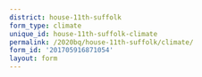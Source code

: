 ```yaml
---
district: house-11th-suffolk
form_type: climate
unique_id: house-11th-suffolk-climate
permalink: /2020bq/house-11th-suffolk/climate/
form_id: '201705916871054'
layout: form
---
```

